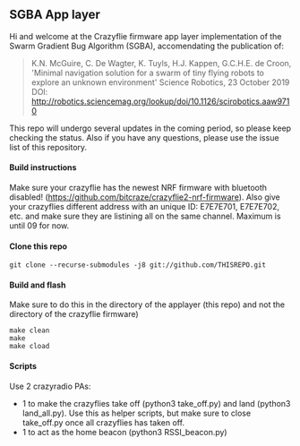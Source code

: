 ## SGBA App layer

Hi and welcome at the Crazyflie firmware app layer implementation of the Swarm Gradient Bug Algorithm (SGBA), accomendating the publication of:

> K.N. McGuire, C. De Wagter, K. Tuyls, H.J. Kappen, G.C.H.E. de Croon,
> 'Minimal navigation solution for a swarm of tiny flying robots to explore an unknown environment'
> Science Robotics, 23 October 2019 
> DOI: http://robotics.sciencemag.org/lookup/doi/10.1126/scirobotics.aaw9710

This repo will undergo several updates in the coming period, so please keep checking the status. Also if you have any questions, please use the issue list of this repository.

#### Build instructions

Make sure your crazyflie has the newest NRF firmware with bluetooth disabled! (https://github.com/bitcraze/crazyflie2-nrf-firmware). Also give your crazyflies different address with an unique ID: E7E7E701, E7E7E702, etc. and make sure they are listining all on the same channel. Maximum is until 09 for now.

#### Clone this repo

```git clone --recurse-submodules -j8 git://github.com/THISREPO.git```

#### Build and flash
Make sure to do this in the directory of the applayer (this repo) and not the directory of the crazyflie firmware)

```
make clean
make
make cload
```

#### Scripts
Use 2 crazyradio PAs: 
 - 1 to make the crazyflies take off (python3 take_off.py) and land (python3 land_all.py). Use this as helper scripts, but make sure to close take_off.py once all crazyflies has taken off.
 - 1 to act as the home beacon (python3 RSSI_beacon.py)

